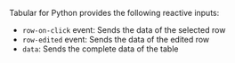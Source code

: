 Tabular for Python provides the following reactive inputs:

- `row-on-click` event: Sends the data of the selected row
- `row-edited` event: Sends the data of the edited row
- `data`: Sends the complete data of the table